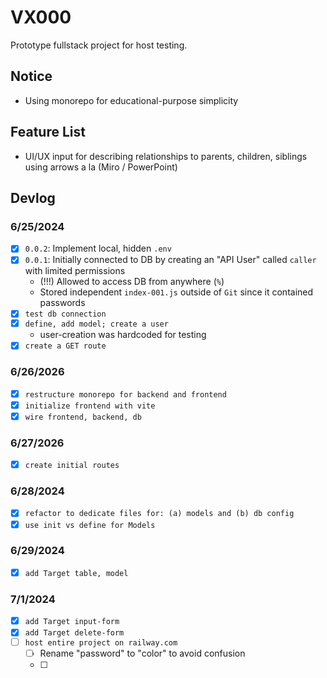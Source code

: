 

# VX000
Prototype fullstack project for host testing.

## Notice
- Using monorepo for educational-purpose simplicity

## Feature List
- UI/UX input for describing relationships to parents, children, siblings using arrows a la (Miro / PowerPoint)

## Devlog

### 6/25/2024
- [x] `0.0.2`: Implement local, hidden `.env`
- [x] `0.0.1`: Initially connected to DB by creating an "API User" called `caller` with limited permissions
    - (!!!) Allowed to access DB from anywhere (`%`)
    - Stored independent `index-001.js` outside of `Git` since it contained passwords
- [x] `test db connection`
- [x] `define, add model; create a user`
    - user-creation was hardcoded for testing
- [x] `create a GET route`

### 6/26/2026
- [x] `restructure monorepo for backend and frontend`
- [x] `initialize frontend with vite`
- [x] `wire frontend, backend, db`

### 6/27/2026
- [x] `create initial routes`

### 6/28/2024
- [x] `refactor to dedicate files for: (a) models and (b) db config`
- [x] `use init vs define for Models`

### 6/29/2024
- [x] `add Target table, model`

### 7/1/2024
- [x] `add Target input-form`
- [x] `add Target delete-form`
- [ ] `host entire project on railway.com`
    - [ ] Rename "password" to "color" to avoid confusion
    - [ ] 
